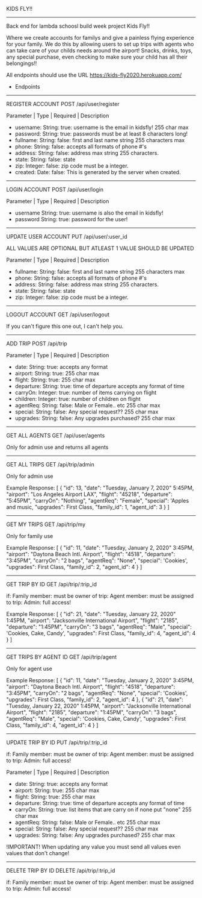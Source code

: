 KIDS FLY!!

---

Back end for lambda schoosl build week project Kids Fly!!

Where we create accounts for familys and give a painless flying experience for your family. We do this by allowing users to set up trips with agents who can take care of your childs needs around the airport! Snacks, drinks, toys, any special purchase, even checking to make sure your child has all their belongings!!

All endpoints should use the URL https://kids-fly2020.herokuapp.com/

- Endpoints

---

REGISTER ACCOUNT
POST /api/user/register

Parameter | Type | Required | Description

- username: String: true: username is the email in kidsfly! 255 char max
- password: String: true: passwords must be at least 8 characters long!
- fullname: String: false: first and last name string 255 characters max
- phone: String: false: accepts all formats of phone #'s
- address: String: false: address max string 255 characters.
- state: String: false: state
- zip: Integer: false: zip code must be a integer.
- created: Date: false: This is generated by the server when created.

---

LOGIN ACCOUNT
POST /api/user/login

Parameter | Type | Required | Description

- username String: true: username is also the email in kidsfly!
- password String: true: password for the user!

---

UPDATE USER ACCOUNT
PUT /api/user/:user_id

ALL VALUES ARE OPTIONAL BUT ATLEAST 1 VALUE SHOULD BE UPDATED

Parameter | Type | Required | Description

- fullname: String: false: first and last name string 255 characters max
- phone: String: false: accepts all formats of phone #'s
- address: String: false: address max string 255 characters.
- state: String: false: state
- zip: Integer: false: zip code must be a integer.

---

LOGOUT ACCOUNT
GET /api/user/logout

If you can't figure this one out, I can't help you.

---

ADD TRIP
POST /api/trip

Parameter | Type | Required | Description

- date: String: true: accepts any format
- airport: String: true: 255 char max
- flight: String: true: 255 char max
- departure: String: true: time of departure accepts any format of time
- carryOn: Integer: true: number of items carrying on flight
- children: Integer: true: number of children on flight
- agentReq: String: false: Male or Female.. etc 255 char max
- special: String: false: Any special request?? 255 char max
- upgrades: String: false: Any upgrades purchased? 255 char max

---

GET ALL AGENTS
GET /api/user/agents

Only for admin use and returns all agents

---

GET ALL TRIPS
GET /api/trip/admin

Only for admin use

Example Response:
[
{
"id": 13,
"date": "Tuesday, January 7, 2020" 5:45PM,
"airport": "Los Angeles Airport LAX",
"flight": "45218",
"departure": "5:45PM",
"carryOn": "Nothing",
"agentReq": "Female",
"special": 'Apples and music,
"upgrades": First Class,
"family_id": 1,
"agent_id": 3
}
]

---

GET MY TRIPS
GET /api/trip/my

Only for family use

Example Response:
[
{
"id": 11,
"date": "Tuesday, January 2, 2020" 3:45PM,
"airport": "Daytona Beach Intl. Airport",
"flight": "4518",
"departure": "3:45PM",
"carryOn": "2 bags",
"agentReq": "None",
"special": 'Cookies',
"upgrades": First Class,
"family_id": 2,
"agent_id": 4
}
]

---

GET TRIP BY ID
GET /api/trip/:trip_id

if:
Family member: must be owner of trip:
Agent member: must be assigned to trip:
Admin: full access!

Example Response:
[
{
"id": 21,
"date": "Tuesday, January 22, 2020" 1:45PM,
"airport": "Jacksonville International Airport",
"flight": "2185",
"departure": "1:45PM",
"carryOn": "3 bags",
"agentReq": "Male",
"special": 'Cookies, Cake, Candy',
"upgrades": First Class,
"family_id": 4,
"agent_id": 4
}
]

---

GET TRIPS BY AGENT ID
GET /api/trip/agent

Only for agent use

Example Response:
[
{
"id": 11,
"date": "Tuesday, January 2, 2020" 3:45PM,
"airport": "Daytona Beach Intl. Airport",
"flight": "4518",
"departure": "3:45PM",
"carryOn": "2 bags",
"agentReq": "None",
"special": 'Cookies',
"upgrades": First Class,
"family_id": 2,
"agent_id": 4
},
{
"id": 21,
"date": "Tuesday, January 22, 2020" 1:45PM,
"airport": "Jacksonville International Airport",
"flight": "2185",
"departure": "1:45PM",
"carryOn": "3 bags",
"agentReq": "Male",
"special": 'Cookies, Cake, Candy',
"upgrades": First Class,
"family_id": 4,
"agent_id": 4
}
]

---

UPDATE TRIP BY ID
PUT /api/trip/:trip_id

if:
Family member: must be owner of trip:
Agent member: must be assigned to trip:
Admin: full access!

Parameter | Type | Required | Description

- date: String: true: accepts any format
- airport: String: true: 255 char max
- flight: String: true: 255 char max
- departure: String: true: time of departure accepts any format of time
- carryOn: String: true: list items that are carry on if none put "none" 255 char max
- agentReq: String: false: Male or Female.. etc 255 char max
- special: String: false: Any special request?? 255 char max
- upgrades: String: false: Any upgrades purchased? 255 char max

!IMPORTANT! When updating any value you must send all values even values that don't change!

---

DELETE TRIP BY ID
DELETE /api/trip/:trip_id

if:
Family member: must be owner of trip:
Agent member: must be assigned to trip:
Admin: full access!
